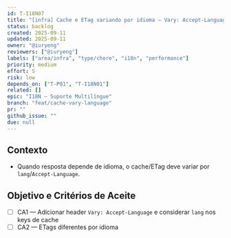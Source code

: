 ```yaml
---
id: T-I18N07
title: "[infra] Cache e ETag variando por idioma — Vary: Accept-Language/lang"
status: backlog
created: 2025-09-11
updated: 2025-09-11
owner: "@iuryeng"
reviewers: ["@iuryeng"]
labels: ["area/infra", "type/chore", "i18n", "performance"]
priority: medium
effort: S
risk: low
depends_on: ["T-P01", "T-I18N01"]
related: []
epic: "I18N — Suporte Multilíngue"
branch: "feat/cache-vary-language"
pr: ""
github_issue: ""
due: null
---
```


## Contexto
- Quando resposta depende de idioma, o cache/ETag deve variar por `lang`/`Accept-Language`.

## Objetivo e Critérios de Aceite
- [ ] CA1 — Adicionar header `Vary: Accept-Language` e considerar `lang` nos keys de cache
- [ ] CA2 — ETags diferentes por idioma
